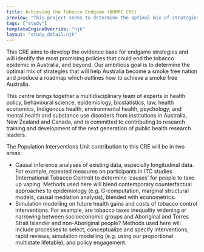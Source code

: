 ```yaml
---
title: Achieving the Tobacco Endgame (NHMRC CRE)
preview: "This project seeks to determine the optimal mix of strategies that will help Australia become a smoke free nation, with the aim to produce a roadmap outlining how to achieve a smoke free Australia."
tags: ["study"]
templateEngineOverride: "njk"
layout: "study_detail.njk"
---
```


This CRE aims to develop the evidence base for endgame strategies and will identify the most promising policies that could end the tobacco epidemic in Australia, and beyond. Our ambitious goal is to determine the optimal mix of strategies that will help Australia become a smoke free nation and produce a roadmap which outlines how to achieve a smoke free Australia.

This centre brings together a multidisciplinary team of experts in health policy, behavioural science, epidemiology, biostatistics, law, health economics, Indigenous health, environmental health, psychology, and mental health and substance use disorders from institutions in Australia, New Zealand and Canada, and is committed to contributing to research training and development of the next generation of public health research leaders.

The Population Interventions Unit contribution to this CRE will be in two areas:

-   Causal inference analyses of existing data, especially longitudinal data. For example, repeated measures on participants in ITC studies (International Tobacco Control) to determine ‘causes’ for people to take up vaping. Methods used here will blend contemporary counterfactual approaches to epidemiology (e.g. G-computation, marginal structural models, causal mediation analysis), blended with econometrics.
-   Simulation modelling on future health gains and costs of tobacco control interventions. For example, are tobacco taxes inequality widening or narrowing between socioeconomic groups and Aboriginal and Torres Strait Islander and non-Aboriginal people? Methods used here will include processes to select, conceptualize and specify interventions, rapid reviews, simulation modelling (e.g. using our proportional multistate lifetable), and policy engagement.
